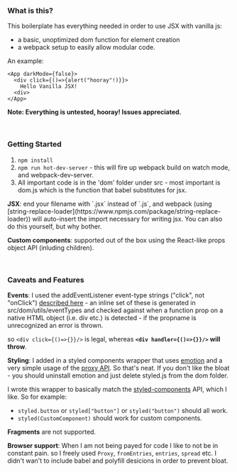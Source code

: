 <h3>What is this?</h3>

This boilerplate has everything needed in order to use JSX with vanilla js:
- a basic, unoptimized dom function for element creation 
- a webpack setup to easily allow modular code.

An example: 
```
<App darkMode={false}>
  <div click={()=>{alert("hooray"!)}}>
    Hello Vanilla JSX!
  <div>
</App>
```

**Note: Everything is untested, hooray! Issues appreciated.**


<br/>
<h3>Getting Started</h3>

1. `npm install`
2. `npm run hot-dev-server` - this will fire up webpack build on watch mode, and webpack-dev-server.
3. All important code is in the 'dom' folder under src - most important is dom.js which is the function that babel substitutes for jsx.

<p>
<strong>JSX</strong>: end your filename with `.jsx` instead of `.js`, and webpack (using [string-replace-loader](https://www.npmjs.com/package/string-replace-loader)) will auto-insert the import necessary for writing jsx. You can also do this yourself, but why bother.
</p>

<p>
<strong>Custom components</strong>: supported out of the box using the React-like props object API (inluding children).
</p>

<br/>
   
<h3>Caveats and Features</h3>

**Events**: I used the addEventListener event-type strings ("click", not "onClick") [described here](https://developer.mozilla.org/en-US/docs/Web/Events) - an inline set of these is generated in src/dom/utils/eventTypes and checked against when a function prop on a native HTML object (i.e. div etc.) is detected - if the propname is unrecognized an error is thrown. 

so `<div click={()=>{}}/>` is legal, whereas **`<div handler={()=>{}}/>` will throw**.
  
**Styling**: I added in a styled components wrapper that uses [emotion](https://www.npmjs.com/package/emotion) and a very simple usage of the [proxy API](https://developer.mozilla.org/en-US/docs/Web/JavaScript/Reference/Global_Objects/Proxy). So that's neat.
If you don't like the bloat - you should uninstall emotion and just delete styled.js from the dom folder.

I wrote this wrapper to basically match the [styled-components](https://github.com/styled-components/styled-components) API, which I like. So for example:
   - `styled.button` or `styled["button"]` or `styled("button")` should all work.
   - `styled(CustomComponent)` should work for custom components.

**Fragments** are not supported.

**Browser support**: When I am not being payed for code I like to not be in constant pain. so I freely used `Proxy`, `fromEntries`, `entries`, `spread` etc. I didn't wan't to include babel and polyfill desicions in order to prevent bloat.


